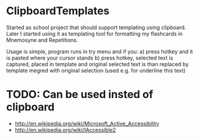 ClipboardTemplates
==================

Started as school project that should support templating using clipboard. Later I started using it as templating tool for formatting my flashcards in Mnemosyne and Repetitions.

Usage is simple, program runs in try menu and if you:
a) press hotkey and it is pasted where your cursor stands
b) press hotkey, selected text is captured, placed in template and original selected text is than replaced by template megred with original selection (used e.g. for underline this text)


TODO:  Can be used insted of clipboard
======================================

- http://en.wikipedia.org/wiki/Microsoft_Active_Accessibility
- http://en.wikipedia.org/wiki/IAccessible2